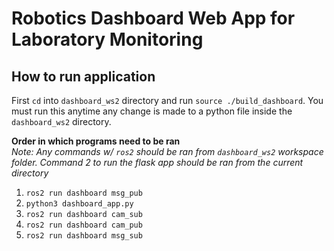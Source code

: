 # Robotics Dashboard Web App for Laboratory Monitoring


## How to run application
First `cd` into `dashboard_ws2` directory and run 
`source ./build_dashboard`. You must run this anytime
any change is made to a python file inside the `dashboard_ws2` directory.


**Order in which programs need to be ran**  
_Note: Any commands w/ `ros2` should be ran from `dashboard_ws2` workspace folder. Command 2 to run the flask app should be ran from the current directory_
1. `ros2 run dashboard msg_pub`
2. `python3 dashboard_app.py`
3. `ros2 run dashboard cam_sub`
4. `ros2 run dashboard cam_pub`
5. `ros2 run dashboard msg_sub`